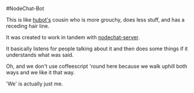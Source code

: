 #NodeChat-Bot

This is like [hubot's](http://hubot.github.com/) cousin who is more grouchy, does less stuff, and has a receding hair line.

It was created to work in tandem with [nodechat-server](https://github.com/TheDahv/nodechat-server).

It basically listens for people talking about it and then does some things if it understands what was said.

Oh, and we don't use coffeescript 'round here because we walk uphill both ways and we like it that way.

'We' is actually just me.
